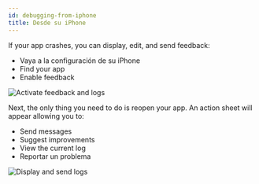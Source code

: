 ```yaml
---
id: debugging-from-iphone
title: Desde su iPhone
---
```


If your app crashes, you can display, edit, and send feedback:

* Vaya a la configuración de su iPhone
* Find your app
* Enable feedback

![Activate feedback and logs](assets/en/debugging/activate-feedback-logs.png)

Next, the only thing you need to do is reopen your app. An action sheet will appear allowing you to:
* Send messages
* Suggest improvements
* View the current log
* Reportar un problema

![Display and send logs](assets/en/debugging/display-send-logs.png)


